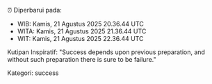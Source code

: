 ⏰ Diperbarui pada:
- WIB: Kamis, 21 Agustus 2025 20.36.44 UTC
- WITA: Kamis, 21 Agustus 2025 21.36.44 UTC
- WIT: Kamis, 21 Agustus 2025 22.36.44 UTC

Kutipan Inspiratif:
"Success depends upon previous preparation, and without such preparation there is sure to be failure."


Kategori: success

